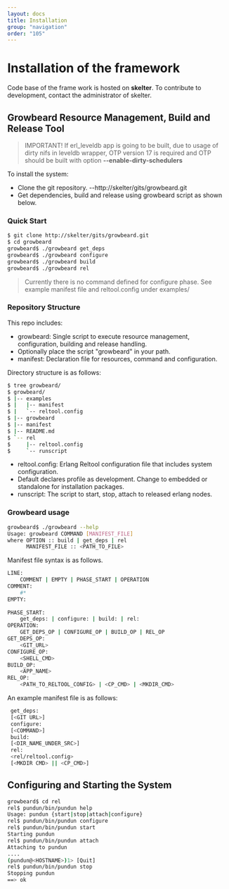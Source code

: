 ```yaml
---
layout: docs
title: Installation
group: "navigation"
order: "105"
---
```


# Installation of the framework

Code base of the frame work is hosted on **skelter**.
To contribute to development, contact the administrator of skelter.

## Growbeard Resource Management, Build and Release Tool

> IMPORTANT! If erl_leveldb app is going to be built, due to usage of dirty nifs in leveldb wrapper, OTP version 17 is required and OTP should be built with option **--enable-dirty-schedulers**

To install the system:

- Clone the git repository.
 --http://skelter/gits/growbeard.git 
- Get dependencies, build and release using growbeard script as shown below.

### Quick Start

```sh
$ git clone http://skelter/gits/growbeard.git
$ cd growbeard
growbeard$ ./growbeard get_deps
growbeard$ ./growbeard configure
growbeard$ ./growbeard build
growbeard$ ./growbeard rel
```

> Currently there is no command defined for configure phase.
> See example manifest file and reltool.config under examples/

### Repository Structure
This repo includes:

- growbeard: Single script to execute resource management, configuration, building and release handling.
 - Optionally place the script "growbeard" in your path.
- manifest: Declaration file for resources, command and configuration.

Directory structure is as follows:

```sh
$ tree growbeard/
$ growbeard/
$ |-- examples
$ |   |-- manifest
$ |   `-- reltool.config
$ |-- growbeard
$ |-- manifest
$ |-- README.md
$ `-- rel
$     |-- reltool.config
$     `-- runscript
```

- reltool.config: Erlang Reltool configuration file that includes system configuration.
 - Default declares profile as development. Change to embedded or standalone for installation packages.
- runscript: The script to start, stop, attach to released erlang nodes.

### Growbeard usage

```sh
growbeard$ ./growbeard --help 
Usage: growbeard COMMAND [MANIFEST_FILE]
where OPTION :: build | get_deps | rel
      MANIFEST_FILE :: <PATH_TO_FILE> 

```

Manifest file syntax is as follows.

```sh
LINE:
    COMMENT | EMPTY | PHASE_START | OPERATION
COMMENT:
    #*
EMPTY:
    
PHASE_START:
    get_deps: | configure: | build: | rel:
OPERATION:
    GET_DEPS_OP | CONFIGURE_OP | BUILD_OP | REL_OP
GET_DEPS_OP:
    <GIT_URL>
CONFIGURE_OP:
    <SHELL_CMD>
BUILD_OP:
    <APP_NAME>
REL_OP:
    <PATH_TO_RELTOOL_CONFIG> | <CP_CMD> | <MKDIR_CMD>
```

An example manifest file is as follows:

```sh
 get_deps:
 [<GIT URL>]
 configure:
 [<COMMAND>]
 build:
 [<DIR_NAME_UNDER_SRC>]
 rel:
 <rel/reltool.config>
 [<MKDIR CMD> || <CP_CMD>]
```

## Configuring and Starting the System

```sh
growbeard$ cd rel
rel$ pundun/bin/pundun help
Usage: pundun {start|stop|attach|configure}
rel$ pundun/bin/pundun configure
rel$ pundun/bin/pundun start
Starting pundun
rel$ pundun/bin/pundun attach
Attaching to pundun
....
(pundun@<HOSTNAME>)1> [Quit]
rel$ pundun/bin/pundun stop
Stopping pundun
==> ok
```

